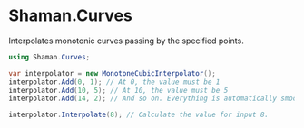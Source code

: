 # Shaman.Curves

Interpolates monotonic curves passing by the specified points.

```csharp
using Shaman.Curves;

var interpolator = new MonotoneCubicInterpolator();
interpolator.Add(0, 1); // At 0, the value must be 1
interpolator.Add(10, 5); // At 10, the value must be 5
interpolator.Add(14, 2); // And so on. Everything is automatically smoothed out.

interpolator.Interpolate(8); // Calculate the value for input 8.

```